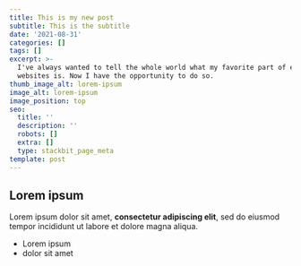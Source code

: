 ```yaml
---
title: This is my new post
subtitle: This is the subtitle
date: '2021-08-31'
categories: []
tags: []
excerpt: >-
  I've always wanted to tell the whole world what my favorite part of editing
  websites is. Now I have the opportunity to do so.
thumb_image_alt: lorem-ipsum
image_alt: lorem-ipsum
image_position: top
seo:
  title: ''
  description: ''
  robots: []
  extra: []
  type: stackbit_page_meta
template: post
---
```

## Lorem ipsum

Lorem ipsum dolor sit amet, **consectetur adipiscing elit**, sed do eiusmod tempor incididunt ut labore et dolore magna aliqua.

- Lorem ipsum
- dolor sit amet